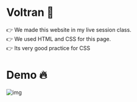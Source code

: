 # Voltran 🦾
👉  We made this website in my live session class. <br> 👉  We used HTML and CSS for this page. <br> 👉 Its very good practice for CSS


# Demo 🔥

![img](https://media.giphy.com/media/PVKaDJmQEqOp0OPh2q/giphy.gif)
